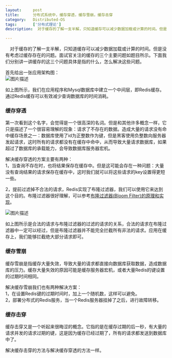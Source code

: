 ```yaml
---
layout:     post
title:      分布式系统中，缓存穿透，缓存雪崩，缓存击穿
category:   Distributed-OS
tags:       ['分布式理论']
description:  对于缓存的了解一支半解，只知道缓存可以减少数据加载或计算的时间。但是没有考虑过缓存存在的问题。面试官关注的缓存的三个主要问题如题目所示。下面我们分别讲一讲缓存的这三个问题具体是指的什么，怎么解决这些问题。

---
```

         
<article>
<p>　对于缓存的了解一支半解，只知道缓存可以减少数据加载或计算的时间。但是没有考虑过缓存存在的问题。面试官关注的缓存的三个主要问题如题目所示。下面我们分别讲一讲缓存的这三个问题具体是指的什么，怎么解决这些问题。</p>
<p>首先给出一张应用架构图：<br><span class="img-wrap"><img referrerpolicy="no-referrer" src="/img/bVbwIYy" alt="图片描述" title="图片描述"></span></p>
<p>如上图所示，我们在应用程序和Mysql数据库中建立一个中间层，即Redis缓存。通过Redis缓存可以有效减少查询数据库的时间消耗。</p>
<h3 id="item-1"><strong>缓存穿透</strong></h3>
<p>第一次看到这个名字，会觉得是一个很高深的名词。但是和其他许多概念一样，它只是描述了一个很容易理解的现象：请求了不存在的数据。造成大量的请求没有命中缓存场景之一：数据库使用了id为正整数作为键，但是黑客使用负整数向服务器发起请求，这时所有的请求都没有在缓存中命中，从而导致大量请求数据库，如果超过了数据库的承载能力，会导致数据库服务器宏机。</p>
<p>解决缓存穿透的方案主要有两种：<br>1，当查询不存在时，也将结果保存在缓存中。但是这可能会存在一种问题：大量没有查询结果的请求保存在缓存中，这时我们就可以将这些请求的key设置得更短一些。</p>
<p>2，提前过滤掉不合法的请求，Redis实现了布隆过滤器，我们可以使用它来达到这个目的。布隆过滤器很好理解，可以参考<a href="https://www.cnblogs.com/cpselvis/p/6265825.html" rel="nofollow noreferrer" target="_blank">布隆过滤器(Bloom Filter)的原理和实现</a>。</p>
<p><span class="img-wrap"><img referrerpolicy="no-referrer" src="/img/bVbwJea" alt="图片描述" title="图片描述"></span></p>
<p>如上图所示是合法的请求与布隆过滤器的过滤的请求的关系，合法的请求在布隆过滤器中一定可以经过，但是布隆过滤器并不能完全拦截所有非法的请求。应用在缓存上，我们能够拦截绝大部分请求即可。</p>
<h3 id="item-2"><strong>缓存雪崩</strong></h3>
<p>缓存雪崩是指缓存大量失效，导致大量的请求都直接向数据库获取数据，造成数据库的压力。缓存大量失效的原因可能是缓存服务器宏机，或者大量Redis的键设置的过期时间相同。</p>
<p>解决缓存雪崩我们也有两种解决方案：<br>1，在设置Redis键的过期时间时，加上一个随机数，这样可以避免。<br>2，部署分布式的Redis服务，当一个Redis服务器挂掉了之后，进行故障转移。</p>
<h3 id="item-3"><strong>缓存击穿</strong></h3>
<p>缓存击穿又是一个听起来很晦涩的概念。它指的是在缓存过期的后一秒，有大量的请求并发的请求过期的键，这是因为缓存已经过期了，所有的请求都发送到数据库中了。</p>
<p>解决缓存击穿的方法与解决缓存穿透的方法一样。</p>

</article>